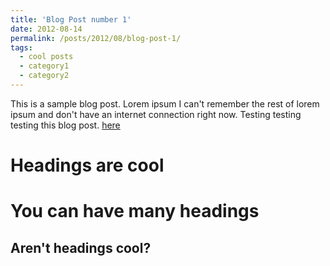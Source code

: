 ```yaml
---
title: 'Blog Post number 1'
date: 2012-08-14
permalink: /posts/2012/08/blog-post-1/
tags:
  - cool posts
  - category1
  - category2
---
```


This is a sample blog post. Lorem ipsum I can't remember the rest of lorem ipsum and don't have an internet connection right now. Testing testing testing this blog post.
[here](https://vinishshrest.github.io/posts/intro.html)

Headings are cool
======

You can have many headings
======

Aren't headings cool?
------
